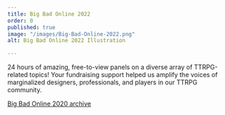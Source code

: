 ```yaml
---
title: Big Bad Online 2022
order: 0
published: true
image: "/images/Big-Bad-Online-2022.png"
alt: Big Bad Online 2022 Illustration

---
```

24 hours of amazing, free-to-view panels on a diverse array of TTRPG-related topics! Your fundraising support helped us amplify the voices of marginalized designers, professionals, and players in our TTRPG community.

[Big Bad Online 2020 archive](/past-events/big-bad-online-2022/)
